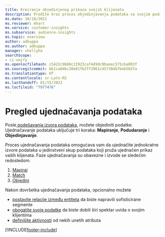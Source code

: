 ```yaml
---
title: Kreiranje objedinjenog prikaza svojih klijenata
description: Prođite kroz proces objedinjavanja podataka sa svojim podacima da biste kreirali jedan glavni skup podataka o profilima klijenata.
ms.date: 10/18/2021
ms.reviewer: mhart
ms.service: customer-insights
ms.subservice: audience-insights
ms.topic: overview
author: adkuppa
ms.author: adkuppa
manager: shellyha
searchScope:
- ci-unify
ms.openlocfilehash: c5422c9b60c21923caf4d9dc9baeec575cba093f
ms.sourcegitcommit: bb1ca84bc38e81fb2ff2961c457384b7beb5b5fa
ms.translationtype: HT
ms.contentlocale: sr-Latn-RS
ms.lasthandoff: 01/15/2022
ms.locfileid: "7977476"
---
```

# <a name="data-unification-overview"></a>Pregled ujednačavanja podataka

Posle[ podešavanja izvora podataka](data-sources.md), možete objediniti podatke. Ujednačavanje podataka uključuje tri koraka: **Mapiranje**, **Podudaranje** i **Objedinjavanje**.

Proces ujednačavanja podataka omogućava vam da ujednačite jednokratne izvore podataka u jedinstveni skup podataka koji pruža ujednačen prikaz vaših klijenata. Faze ujednačavanja su obavezne i izvode se sledećim redosledom:

1. [Mapiraj](map-entities.md)
2. [Match](match-entities.md)
3. [Objedini](merge-entities.md)

Nakon dovršetka ujednačavanja podataka, opcionalno možete

- [postavite relacije između entiteta](relationships.md) da biste napravili sofisticirane segmente
- [obogatite svoje podatke](enrichment-hub.md) da biste dobili širi spektar uvida o svojim klijentima
- [definišite aktivnosti](activities.md) od nekih unetih atributa


[!INCLUDE[footer-include](../includes/footer-banner.md)]